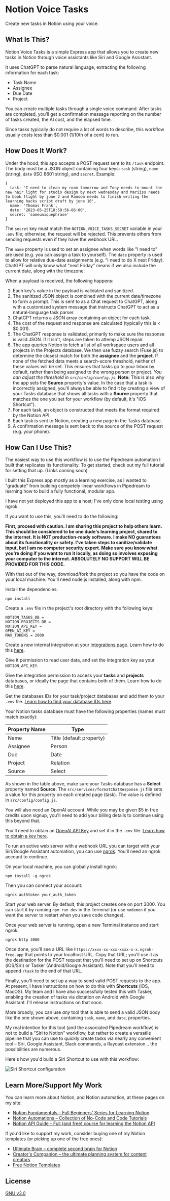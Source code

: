 # Notion Voice Tasks

Create new tasks in Notion using your voice.

## What Is This?

Notion Voice Tasks is a simple Express app that allows you to create new tasks in Notion through voice assistants like Siri and Google Assistant.

It uses ChatGPT to parse natural language, extracting the following information for each task:

- Task Name
- Assignee
- Due Date
- Project

You can create multiple tasks through a single voice command. After tasks are completed, you'll get a confirmation message reporting on the number of tasks created, the AI cost, and the elapsed time.

Since tasks typically do not require a lot of words to describe, this workflow usually costs less than $0.001 (1/10th of a cent) to run.

## How Does It Work?

Under the hood, this app accepts a POST request sent to its `/task` endpoint. The body must be a JSON object containing four keys: `task` (string), `name` (string), `date` (ISO 8601 string), and `secret`. Example:

```
{
  task: 'I need to clean my room tomorrow and Tony needs to mount the new hair light for studio design by next wednesday and Mariiss needs to book flight by june 2 and Ransom needs to finish writing the learning hacks script draft by june 10',
  name: 'Thomas Frank',
  date: '2023-05-25T18:59:56-06:00',
  secret: 'someuniquephrase'
}
```

The `secret` key must match the `NOTION_VOICE_TASKS_SECRET` variable in your `.env` file; otherwise, the request will be rejected. This prevents others from sending requests even if they have the webhook URL.

The `name` property is used to set an assignee when words like "I need to" are used (e.g. you can assign a task to yourself). The `date` property is used to allow for relative due-date assignments (e.g. "I need to do X next Friday). ChatGPT will only know what "next Friday" means if we also include the current date, along with the timezone.

When a payload is received, the following happens:

1. Each key's value in the payload is validated and sanitized.
2. The sanitized JSON object is combined with the current date/timezone to form a prompt. This is sent to as a Chat request to ChatGPT, along with a customized system message that instructs ChatGPT to act as a natural-language task parser.
3. ChatGPT returns a JSON array containing an object for each task.
4. The cost of the request and response are calculated (typically this is < $0.001).
5. The ChatGPT response is validated, primarily to make sure the response is valid JSON. If it isn't, steps are taken to attemp JSON repair.
6. The app queries Notion to fetch a list of all workspace users and all projects in the Projects database. We then use fuzzy search (Fuse.js) to determine the closest match for both the **assignee** and the **project**. If none of the fetched data meets a search-score threshold, neither of these values will be set. This ensures that tasks go to your Inbox by default, rather than being assigned to the wrong person or project. *You can adjust the threshold in `src/config/config.js`.* **Note:** This is also why the app sets the **Source** property's value. In the case that a task is incorrectly assigned, you'll always be able to find it by creating a view of your Tasks database that shows all tasks with a **Source** property that matches the one you set for your workflow (by default, it's "iOS Shortcut").
7. For each task, an object is constructed that meets the format required by the Notion API.
8. Each task is sent to Notion, creating a new page in the Tasks database.
9. A confirmation message is sent back to the source of the POST request (e.g. your phone).

## How Can I Use This?

The easiest way to use this workflow is to use the Pipedream automation I built that replicates its functionality. To get started, check out my full tutorial for setting that up. (Links coming soon)

I built this Express app mostly as a learning exercise, as I wanted to "graduate" from building competely linear workflows in Pipedream to learning how to build a fully functional, modular app.

I have not yet deployed this app to a host; I've only done local testing using ngrok.

If you want to use this, you'll need to do the following:

**First, proceed with caution. I am sharing this project to help others learn. This should be considered to be one dude's learning project, shared to the internet. It is NOT production-ready software. I make NO guarantees about its functionality or safety. I've taken steps to sanitize/validate input, but I am no computer security expert. Make sure you know what you're doing if you want to run it locally, as doing so involves exposing your computer to the internet. ABSOLUTELY NO SUPPORT WILL BE PROVIDED FOR THIS CODE.**

With that out of the way, download/fork the project so you have the code on your local machine. You'll need node.js installed, along with npm.

Install the dependencies:

```
npm install
```

Create a `.env` file in the project's root directory with the following keys:

```
NOTION_TASKS_DB = 
NOTION_PROJECTS_DB = 
NOTION_API_KEY = 
OPEN_AI_KEY = 
MAX_TOKENS = 2000
```

Create a new internal integration at your [integrations page](https://www.notion.so/my-integrations). Learn how to do this [here](https://thomasjfrank.com/notion-api-crash-course/#create-a-notion-integration).

Give it permission to read user data, and set the integration key as your `NOTION_API_KEY`.

Give the integration permission to access your **tasks** and **projects** databases, or ideally the page that contains both of them. Learn how to do this [here](https://thomasjfrank.com/notion-api-crash-course/#add-your-integration-to-your-pokedex-database).

Get the databases IDs for your task/project databases and add them to your `.env` file. [Learn how to find your database IDs here](https://thomasjfrank.com/notion-api-crash-course/#obtain-your-database-id).

Your Notion tasks database must have the following properties (names must match exactly):

| Property Name | Type                     |
|---------------|--------------------------|
| Name          | Title (default property) |
| Assignee      | Person                   |
| Due           | Date                     |
| Project       | Relation                 |
| Source        | Select                   |

As shown in the table above, make sure your Tasks database has a **Select** property named **Source**. The `src/services/formatChatResponse.js` file sets a value for this property on each created page (task). The value is defined in `src/config/config.js`.

You will also need an OpenAI account. While you may be given $5 in free credits upon signup, you'll need to add your billing details to continue using this beyond that. 

You'll need to obtain an [OpenAI API Key](https://platform.openai.com/account/api-keys) and set it in the `.env` file. [Learn how to obtain a key here](https://thomasjfrank.com/how-to-transcribe-audio-to-text-with-chatgpt-and-notion/#transcribe-the-audio-file-with-whisper).

To run an active web server with a webhook URL you can target with your Siri/Google Assistant automation, you can use [ngrok](https://ngrok.com/). You'll need an ngrok account to continue.

On your local machine, you can globally install ngrok:

```
npm install -g ngrok
```

Then you can connect your account:

```
ngrok authtoken your_auth_token
```

Start your web server. By default, this project creates one on port 3000. You can start it by running `npm run dev` in the Terminal (or use `nodemon` if you want the server to restart when you save code changes).

Once your web server is running, open a new Terminal instance and start ngrok:

```
ngrok http 3000
```

Once done, you'll see a URL like `https://xxxx-xx-xxx-xxxx-x-x.ngrok-free.app` that points to your localhost URL. Copy that URL; you'll use it as the destination for the POST request that you'll need to set up on Shortcuts (iOS/Siri) or Tasker (Android/Google Assistant). Note that you'll need to append `/task` to the end of that URL.

Finally, you'll need to set up a way to send valid POST requests to the app. At present, I have instructions on how to do this with **Shortcuts** (iOS, MacOS). My team and I have also successfully tested this with Tasker, enabling the creation of tasks via dictation on Android with Google Assistant. I'll release instructions on that soon.

More broadly, you can use *any* tool that is able to send a valid JSON body like the one shown above, containing `task`, `name`, and `date`, properties.

My real intention for this tool (and the associated Pipedream workflow) is not to build a "Siri to Notion" workflow, but rather to create a versatile pipeline that you can use to quickly create tasks via nearly any convenient tool – Siri, Google Assistant, Slack commands, a Raycast extension... the possibilities are numerous.

Here's how you'd build a Siri Shortcut to use with this workflow:

![Siri Shortcut configuration](https://github.com/TomFrankly/notion-voice-tasks/blob/main/img/Shortcut_Example.jpg)

## Learn More/Support My Work

You can learn more about Notion, and Notion automation, at these pages on my site:

* [Notion Fundamentals – Full Beginners' Series for Learning Notion](https://thomasjfrank.com/fundamentals/)
* [Notion Automations – Collection of No-Code and Code Tutorials](https://thomasjfrank.com/notion-automations/)
* [Notion API Guide – Full (and free) course for learning the Notion API](https://thomasjfrank.com/notion-api-crash-course/)

If you'd like to support my work, consider buying one of my Notion templates (or picking up one of the free ones):

* [Ultimate Brain – complete second brain for Notion](https://thomasjfrank.com/brain/)
* [Creator's Companion – the ultimate planning system for content creators](https://thomasjfrank.com/creators-companion/)
* [Free Notion Templates](https://thomasjfrank.com/templates/)

## License

[GNU v3.0](https://github.com/TomFrankly/notion-voice-tasks/blob/main/LICENSE)











